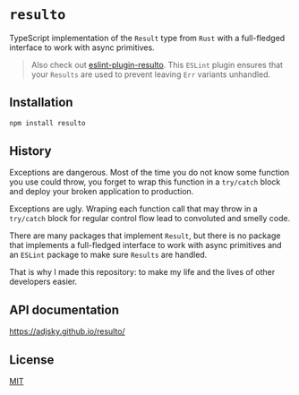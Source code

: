 # `resulto`

TypeScript implementation of the `Result` type from `Rust` with a full-fledged
interface to work with async primitives.

> Also check out
> [eslint-plugin-resulto](https://github.com/adjsky/resulto/tree/master/packages/eslint-plugin-resulto).
> This `ESLint` plugin ensures that your `Results` are used to prevent leaving
> `Err` variants unhandled.

## Installation

```bash
npm install resulto
```

## History

Exceptions are dangerous. Most of the time you do not know some function you
use could throw, you forget to wrap this function in a `try/catch` block and
deploy your broken application to production.

Exceptions are ugly. Wraping each function call that may throw in a `try/catch`
block for regular control flow lead to convoluted and smelly code.

There are many packages that implement `Result`, but there is no package that
implements a full-fledged interface to work with async primitives and an
`ESLint` package to make sure `Results` are handled.

That is why I made this repository: to make my life and the lives of other
developers easier.

## API documentation

https://adjsky.github.io/resulto/

## License

[MIT](https://github.com/adjsky/resulto/blob/master/LICENSE)
